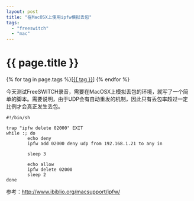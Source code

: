 ```yaml
---
layout: post
title: "在MacOSX上使用ipfw模拟丢包"
tags:
  - "freeswitch"
  - "mac"
---
```


# {{ page.title }}

<div class="tags">
{% for tag in page.tags %}[<a class="tag" href="/tags.html#{{ tag }}">{{ tag }}</a>] {% endfor %}
</div>


今天测试FreeSWITCH录音，需要在MacOSX上模拟丢包的环境，就写了一个简单的脚本。需要说明，由于UDP会有自动重发的机制，因此只有丢包率超过一定比例才会真正发生丢包。

    #!/bin/sh

    trap "ipfw delete 02000" EXIT
    while :; do
            echo deny
            ipfw add 02000 deny udp from 192.168.1.21 to any in

            sleep 3

            echo allow
            ipfw delete 02000
            sleep 2
    done

参考：<http://www.ibiblio.org/macsupport/ipfw/>
